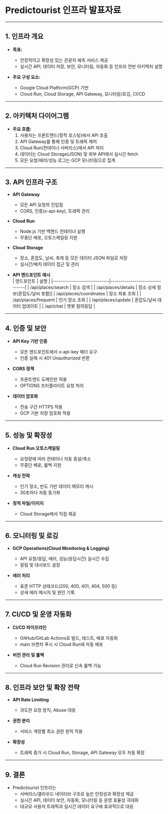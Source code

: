 # Predictourist 인프라 발표자료

---

## 1. 인프라 개요

- **목표:**  
  - 안정적이고 확장성 있는 관광지 예측 서비스 제공
  - 실시간 API, 데이터 저장, 보안, 모니터링, 자동화 등 인프라 전반 아키텍처 설명

- **주요 구성 요소:**  
  - Google Cloud Platform(GCP) 기반
  - Cloud Run, Cloud Storage, API Gateway, 모니터링/로깅, CI/CD

---

## 2. 아키텍처 다이어그램

- **주요 흐름:**  
  1. 사용자는 프론트엔드(정적 호스팅)에서 API 호출  
  2. API Gateway를 통해 인증 및 트래픽 제어  
  3. Cloud Run(컨테이너 서버리스)에서 API 처리  
  4. 데이터는 Cloud Storage(JSON) 및 외부 API에서 실시간 fetch  
  5. 모든 요청/에러/성능 로그는 GCP 모니터링으로 집계

---

## 3. API 인프라 구조

- **API Gateway**  
  - 모든 API 요청의 진입점  
  - CORS, 인증(x-api-key), 트래픽 관리

- **Cloud Run**  
  - Node.js 기반 백엔드 컨테이너 실행  
  - 무중단 배포, 오토스케일링 지원

- **Cloud Storage**  
  - 장소, 혼잡도, 날씨, 축제 등 모든 데이터 JSON 파일로 저장  
  - 실시간/배치 데이터 접근 및 관리

- **API 엔드포인트 예시**  
  | 엔드포인트                  | 설명                          |
  |----------------------------|-------------------------------|
  | /api/places/search         | 장소 검색                     |
  | /api/places/details        | 장소 상세 정보(혼잡도/날씨 포함)|
  | /api/places/coordinates    | 장소 좌표 조회                |
  | /api/places/frequent       | 인기 장소 조회                |
  | /api/places/update         | 혼잡도/날씨 데이터 업데이트   |
  | /api/chat                  | 챗봇 질의응답                 |

---

## 4. 인증 및 보안

- **API Key 기반 인증**  
  - 모든 엔드포인트에서 x-api-key 헤더 요구
  - 인증 실패 시 401 Unauthorized 반환

- **CORS 정책**  
  - 프론트엔드 도메인만 허용
  - OPTIONS 프리플라이트 요청 처리

- **데이터 암호화**  
  - 전송 구간 HTTPS 적용
  - GCP 기본 저장 암호화 적용

---

## 5. 성능 및 확장성

- **Cloud Run 오토스케일링**  
  - 요청량에 따라 컨테이너 자동 증설/축소  
  - 무중단 배포, 롤백 지원

- **캐싱 전략**  
  - 인기 장소, 빈도 기반 데이터 메모리 캐시  
  - 30초마다 자동 동기화

- **정적 파일/이미지**  
  - Cloud Storage에서 직접 제공

---

## 6. 모니터링 및 로깅

- **GCP Operations(Cloud Monitoring & Logging)**  
  - API 요청/응답, 에러, 성능(응답시간) 실시간 수집
  - 알림 및 대시보드 설정

- **에러 처리**  
  - 표준 HTTP 상태코드(200, 400, 401, 404, 500 등)  
  - 상세 에러 메시지 및 원인 기록

---

## 7. CI/CD 및 운영 자동화

- **CI/CD 파이프라인**  
  - GitHub/GitLab Actions로 빌드, 테스트, 배포 자동화  
  - main 브랜치 푸시 시 Cloud Run에 자동 배포

- **버전 관리 및 롤백**  
  - Cloud Run Revision 관리로 신속 롤백 가능

---

## 8. 인프라 보안 및 확장 전략

- **API Rate Limiting**  
  - 과도한 요청 방지, Abuse 대응

- **권한 분리**  
  - 서비스 계정별 최소 권한 원칙 적용

- **확장성**  
  - 트래픽 증가 시 Cloud Run, Storage, API Gateway 모두 자동 확장

---

## 9. 결론

- Predictourist 인프라는  
  - 서버리스/클라우드 네이티브 구조로 높은 안정성과 확장성 제공  
  - 실시간 API, 데이터 보안, 자동화, 모니터링 등 운영 효율성 극대화  
  - 대규모 사용자 트래픽과 실시간 데이터 요구에 효과적으로 대응


